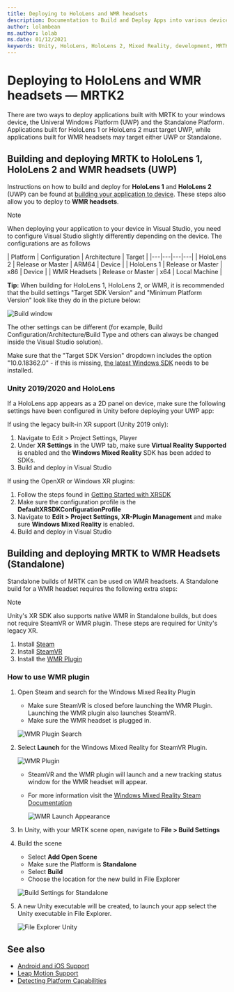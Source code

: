 ```yaml
---
title: Deploying to HoloLens and WMR headsets
description: Documentation to Build and Deploy Apps into various devices.
author: lolambean
ms.author: lolab
ms.date: 01/12/2021
keywords: Unity, HoloLens, HoloLens 2, Mixed Reality, development, MRTK, Visual Studio
---
```


# Deploying to HoloLens and WMR headsets &#8212; MRTK2

There are two ways to deploy applications built with MRTK to your windows device, the Univeral Windows Platform (UWP) and the Standalone Platform. Applications built for HoloLens 1 or HoloLens 2 must target UWP, while applications built for WMR headsets may target either UWP or Standalone.

## Building and deploying MRTK to HoloLens 1, HoloLens 2 and WMR headsets (UWP)

Instructions on how to build and deploy for **HoloLens 1** and **HoloLens 2** (UWP) can be found at [building your application to device](/windows/mixed-reality/mrlearning-base-ch1#build-your-application-to-your-device). These steps also allow you to deploy to **WMR headsets**.

> [!NOTE]
> When deploying your application to your device in Visual Studio, you need to configure Visual Studio slightly differently depending on the device. The configurations are as follows
>
>| Platform | Configuration | Architecture | Target |
|---|---|---|---|
| HoloLens 2 | Release or Master | ARM64 | Device |
| HoloLens 1 | Release or Master | x86 | Device |
| WMR Headsets | Release or Master | x64 | Local Machine |

**Tip:** When building for HoloLens 1, HoloLens 2, or WMR, it is recommended that the build settings "Target SDK Version"
and "Minimum Platform Version" look like they do in the picture below:

![Build window](../features/images/getting-started/BuildWindow.png)

The other settings can be different (for example, Build Configuration/Architecture/Build Type and others can always
be changed inside the Visual Studio solution).

Make sure that the "Target SDK Version" dropdown includes the option "10.0.18362.0" - if this is missing,
[the latest Windows SDK](https://developer.microsoft.com/windows/downloads/windows-10-sdk) needs to be installed.

### Unity 2019/2020 and HoloLens

If a HoloLens app appears as a 2D panel on device, make sure the following settings have been configured in Unity before deploying your UWP app:

If using the legacy built-in XR support (Unity 2019 only):

1. Navigate to Edit > Project Settings, Player
1. Under **XR Settings** in the UWP tab, make sure **Virtual Reality Supported** is enabled and the **Windows Mixed Reality** SDK has been added to SDKs.
1. Build and deploy in Visual Studio

If using the OpenXR or Windows XR plugins:

1. Follow the steps found in [Getting Started with XRSDK](../configuration/getting-started-with-mrtk-and-xrsdk.md)
1. Make sure the configuration profile is the **DefaultXRSDKConfigurationProfile**
1. Navigate to **Edit > Project Settings, XR-Plugin Management** and make sure **Windows Mixed Reality** is enabled.
1. Build and deploy in Visual Studio

## Building and deploying MRTK to WMR Headsets (Standalone)

Standalone builds of MRTK can be used on WMR headsets. A Standalone build for a WMR headset requires the following extra steps:

> [!NOTE]
> Unity's XR SDK also supports native WMR in Standalone builds, but does not require SteamVR or WMR plugin. These steps are required for Unity's legacy XR.

1. Install [Steam](https://store.steampowered.com/about/)
1. Install [SteamVR](https://store.steampowered.com/app/250820/SteamVR/)
1. Install the [WMR Plugin](https://store.steampowered.com/app/719950/Windows_Mixed_Reality_for_SteamVR/)

### How to use WMR plugin

1. Open Steam and search for the Windows Mixed Reality Plugin
    - Make sure SteamVR is closed before launching the WMR Plugin. Launching the WMR plugin also launches SteamVR.
    - Make sure the WMR headset is plugged in.

    ![WMR Plugin Search](../features/images/build-deploy/WMR/SteamSearchWMRPlugin.png)

1. Select **Launch** for the Windows Mixed Reality for SteamVR Plugin.

    ![WMR Plugin](../features/images/build-deploy/WMR/WMRPlugin.png)

    - SteamVR and the WMR plugin will launch and a new tracking status window for the WMR headset will appear.
    - For more information visit the [Windows Mixed Reality Steam Documentation](https://support.microsoft.com/help/4053622/windows-10-play-steamvr-games-in-windows-mixed-reality)

        ![WMR Launch Appearance](../features/images/build-deploy/WMR/WMRPluginActive.png)

1. In Unity, with your MRTK scene open, navigate to **File > Build Settings**

1. Build the scene
    - Select **Add Open Scene**
    - Make sure the Platform is **Standalone**
    - Select **Build**
    - Choose the location for the new build in File Explorer

    ![Build Settings for Standalone](../features/images/build-deploy/WMR/BuildSettingsStandaloneUnity.png)

1. A new Unity executable will be created, to launch your app select the Unity executable in File Explorer.

    ![File Explorer Unity](../features/images/build-deploy/WMR/FileExplorerUnityExe.png)

## See also

- [Android and iOS Support](using-ar-foundation.md)
- [Leap Motion Support](leap-motion-mrtk.md)
- [Detecting Platform Capabilities](detecting-platform-capabilities.md)
